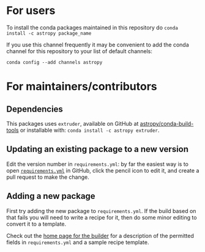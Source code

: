 # For users

To install the conda packages maintained in this repository do
`conda install -c astropy package_name`

If you use this channel frequently it may be convenient to add the conda
channel for this repository to your list of default channels:

```
conda config --add channels astropy
```

# For maintainers/contributors

## Dependencies

This packages uses `extruder`, available on GitHub at
[astropy/conda-build-tools](https://github.com/astropy/conda-build-tools) or installable
with: `conda install -c astropy extruder`.

## Updating an existing package to a new version

Edit the version number in `requirements.yml`: by far the easiest way is to
open [`requirements.yml`](requirements.yml) in GitHub, click the pencil icon
to edit it, and create a pull request to make the change.

## Adding a new package

First try adding the new package to `requirements.yml`. If the build based on
that fails you will need to write a recipe for it, then do some minor editing
to convert it to a template.

Check out the
[home page for the builder](https://github.com/astropy/conda-build-tools)
for a description of the permitted fields in `requirements.yml` and a sample recipe template.

